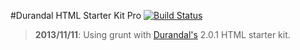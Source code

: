 #Durandal HTML Starter Kit Pro
[![Build Status](https://travis-ci.org/RainerAtSpirit/HTMLStarterKitPro.png?branch=master)](https://travis-ci.org/RainerAtSpirit/HTMLStarterKitPro)
>  **2013/11/11**: Using grunt with [Durandal's](http://www.durandaljs.com) 2.0.1 HTML starter kit.


```

